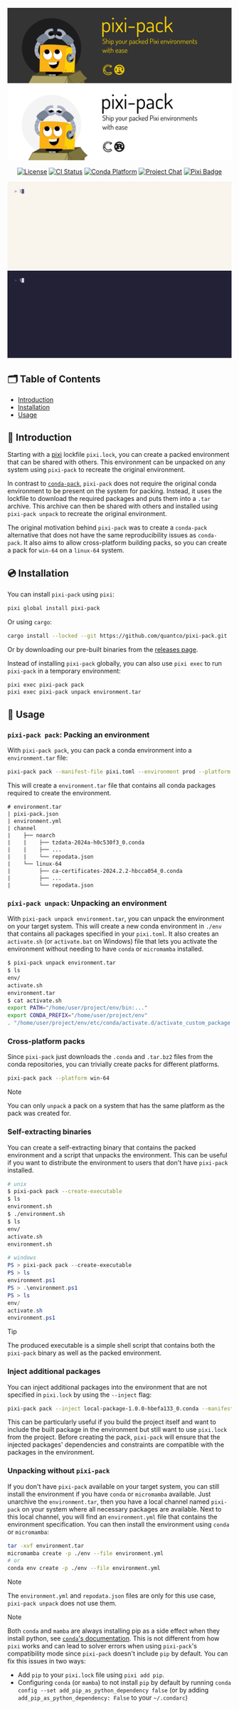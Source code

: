 ![banner](.github/assets/pixi-pack-banner-dark.svg#gh-dark-mode-only)
![banner](.github/assets/pixi-pack-banner-light.svg#gh-light-mode-only)

<div align="center">

[![License][license-badge]](LICENSE)
[![CI Status][ci-badge]][ci]
[![Conda Platform][conda-badge]][conda-url]
[![Project Chat][chat-badge]][chat-url]
[![Pixi Badge][pixi-badge]][pixi-url]

[license-badge]: https://img.shields.io/github/license/quantco/pixi-pack?style=flat-square
[ci-badge]: https://img.shields.io/github/actions/workflow/status/quantco/pixi-pack/ci.yml?style=flat-square&branch=main
[ci]: https://github.com/quantco/pixi-pack/actions/
[conda-badge]: https://img.shields.io/conda/vn/conda-forge/pixi-pack?style=flat-square
[conda-url]: https://prefix.dev/channels/conda-forge/packages/pixi-pack
[chat-badge]: https://img.shields.io/discord/1082332781146800168.svg?label=&logo=discord&logoColor=ffffff&color=7389D8&labelColor=6A7EC2&style=flat-square
[chat-url]: https://discord.gg/kKV8ZxyzY4
[pixi-badge]: https://img.shields.io/endpoint?url=https://raw.githubusercontent.com/prefix-dev/pixi/main/assets/badge/v0.json&style=flat-square
[pixi-url]: https://pixi.sh

</div>

![pixi-pack demo](.github/assets/demo/demo-light.gif#gh-light-mode-only)
![pixi-pack demo](.github/assets/demo/demo-dark.gif#gh-dark-mode-only)

## 🗂 Table of Contents

- [Introduction](#-introduction)
- [Installation](#-installation)
- [Usage](#-usage)

## 📖 Introduction

Starting with a [pixi](https://pixi.sh) lockfile `pixi.lock`, you can create a packed environment that can be shared with others.
This environment can be unpacked on any system using `pixi-pack` to recreate the original environment.

In contrast to [`conda-pack`](https://conda.github.io/conda-pack/), `pixi-pack` does not require the original conda environment to be present on the system for packing.
Instead, it uses the lockfile to download the required packages and puts them into a `.tar` archive.
This archive can then be shared with others and installed using `pixi-pack unpack` to recreate the original environment.

The original motivation behind `pixi-pack` was to create a `conda-pack` alternative that does not have the same reproducibility issues as `conda-pack`.
It also aims to allow cross-platform building packs, so you can create a pack for `win-64` on a `linux-64` system.

## 💿 Installation

You can install `pixi-pack` using `pixi`:

```bash
pixi global install pixi-pack
```

Or using `cargo`:

```bash
cargo install --locked --git https://github.com/quantco/pixi-pack.git
```

Or by downloading our pre-built binaries from the [releases page](https://github.com/quantco/pixi-pack/releases).

Instead of installing `pixi-pack` globally, you can also use `pixi exec` to run `pixi-pack` in a temporary environment:

```bash
pixi exec pixi-pack pack
pixi exec pixi-pack unpack environment.tar
```

## 🎯 Usage

### `pixi-pack pack`: Packing an environment

With `pixi-pack pack`, you can pack a conda environment into a `environment.tar` file:

```bash
pixi-pack pack --manifest-file pixi.toml --environment prod --platform linux-64
```

This will create a `environment.tar` file that contains all conda packages required to create the environment.

```
# environment.tar
| pixi-pack.json
| environment.yml
| channel
|    ├── noarch
|    |    ├── tzdata-2024a-h0c530f3_0.conda
|    |    ├── ...
|    |    └── repodata.json
|    └── linux-64
|         ├── ca-certificates-2024.2.2-hbcca054_0.conda
|         ├── ...
|         └── repodata.json
```

### `pixi-pack unpack`: Unpacking an environment

With `pixi-pack unpack environment.tar`, you can unpack the environment on your target system.
This will create a new conda environment in `./env` that contains all packages specified in your `pixi.toml`.
It also creates an `activate.sh` (or `activate.bat` on Windows) file that lets you activate the environment
without needing to have `conda` or `micromamba` installed.

```bash
$ pixi-pack unpack environment.tar
$ ls
env/
activate.sh
environment.tar
$ cat activate.sh
export PATH="/home/user/project/env/bin:..."
export CONDA_PREFIX="/home/user/project/env"
. "/home/user/project/env/etc/conda/activate.d/activate_custom_package.sh"
```

### Cross-platform packs

Since `pixi-pack` just downloads the `.conda` and `.tar.bz2` files from the conda repositories, you can trivially create packs for different platforms.

```bash
pixi-pack pack --platform win-64
```

> [!NOTE]
> You can only `unpack` a pack on a system that has the same platform as the pack was created for.

### Self-extracting binaries

You can create a self-extracting binary that contains the packed environment and a script that unpacks the environment.
This can be useful if you want to distribute the environment to users that don't have `pixi-pack` installed.

```bash
# unix
$ pixi-pack pack --create-executable
$ ls
environment.sh
$ ./environment.sh
$ ls
env/
activate.sh
environment.sh
```

```powershell
# windows
PS > pixi-pack pack --create-executable
PS > ls
environment.ps1
PS > .\environment.ps1
PS > ls
env/
activate.sh
environment.ps1
```

> [!TIP]
> The produced executable is a simple shell script that contains both the `pixi-pack` binary as well as the packed environment.

### Inject additional packages

You can inject additional packages into the environment that are not specified in `pixi.lock` by using the `--inject` flag:

```bash
pixi-pack pack --inject local-package-1.0.0-hbefa133_0.conda --manifest-pack pixi.toml
```

This can be particularly useful if you build the project itself and want to include the built package in the environment but still want to use `pixi.lock` from the project.
Before creating the pack, `pixi-pack` will ensure that the injected packages' dependencies and constraints are compatible with the packages in the environment.

### Unpacking without `pixi-pack`

If you don't have `pixi-pack` available on your target system, you can still install the environment if you have `conda` or `micromamba` available.
Just unarchive the `environment.tar`, then you have a local channel named `pixi-pack` on your system where all necessary packages are available.
Next to this local channel, you will find an `environment.yml` file that contains the environment specification.
You can then install the environment using `conda` or `micromamba`:

```bash
tar -xvf environment.tar
micromamba create -p ./env --file environment.yml
# or
conda env create -p ./env --file environment.yml
```

> [!NOTE]
> The `environment.yml` and `repodata.json` files are only for this use case, `pixi-pack unpack` does not use them.

> [!NOTE]
> Both `conda` and `mamba` are always installing pip as a side effect when they install python, see [`conda`'s documentation](https://docs.conda.io/projects/conda/en/25.1.x/user-guide/configuration/settings.html#add-pip-as-python-dependency-add-pip-as-python-dependency).
> This is not different from how `pixi` works and can lead to solver errors when using `pixi-pack`'s compatibility mode since `pixi-pack` doesn't include `pip` by default.
> You can fix this issues in two ways:
>
> - Add `pip` to your `pixi.lock` file using `pixi add pip`.
> - Configuring `conda` (or `mamba`) to not install `pip` by default by running `conda config --set add_pip_as_python_dependency false` (or by adding `add_pip_as_python_dependency: False` to your `~/.condarc`)
